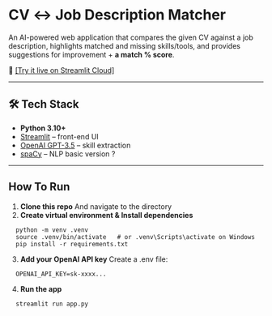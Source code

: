 # CV ↔ Job Description Matcher

An AI-powered web application that compares the given CV against a job description, highlights matched and missing skills/tools, and provides suggestions for improvement + **a match % score**.

🚀 [[Try it live on Streamlit Cloud]](https://isha2022-ai-cv-matcher-app-robbvj.streamlit.app/)

---
## 🛠️ Tech Stack
- **Python 3.10+**
- [Streamlit](https://streamlit.io/) – front-end UI
- [OpenAI GPT-3.5](https://platform.openai.com/) – skill extraction
- [spaCy](https://spacy.io/) – NLP basic version ? 

---
## How To Run

1. **Clone this repo**
  And navigate to the directory
2. **Create virtual environment & Install dependencies**
```
  python -m venv .venv
  source .venv/bin/activate   # or .venv\Scripts\activate on Windows
  pip install -r requirements.txt
```
3. **Add your OpenAI API key**
  Create a .env file:
```
  OPENAI_API_KEY=sk-xxxx...
```
4. **Run the app**
```
  streamlit run app.py
```


